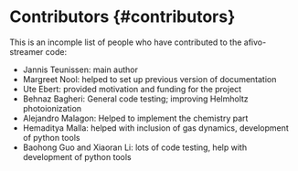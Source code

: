# Contributors {#contributors}

This is an incomple list of people who have contributed to the afivo-streamer code:

* Jannis Teunissen: main author
* Margreet Nool: helped to set up previous version of documentation
* Ute Ebert: provided motivation and funding for the project
* Behnaz Bagheri: General code testing; improving Helmholtz photoionization
* Alejandro Malagon: Helped to implement the chemistry part
* Hemaditya Malla: helped with inclusion of gas dynamics, development of python tools
* Baohong Guo and Xiaoran Li: lots of code testing, help with development of python tools
